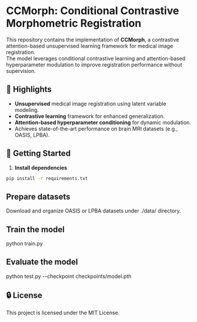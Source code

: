 # CCMorph: Conditional Contrastive Morphometric Registration

This repository contains the implementation of **CCMorph**, a contrastive attention-based unsupervised learning framework for medical image registration.  
The model leverages conditional contrastive learning and attention-based hyperparameter modulation to improve registration performance without supervision.

## 🧠 Highlights

- **Unsupervised** medical image registration using latent variable modeling.
- **Contrastive learning** framework for enhanced generalization.
- **Attention-based hyperparameter conditioning** for dynamic modulation.
- Achieves state-of-the-art performance on brain MRI datasets (e.g., OASIS, LPBA).

## 🚀 Getting Started

1. **Install dependencies**

```bash
pip install -r requirements.txt
```


## Prepare datasets

Download and organize OASIS or LPBA datasets under ./data/ directory.

## Train the model
python train.py

## Evaluate the model
python test.py --checkpoint checkpoints/model.pth

## 🔒 License
This project is licensed under the MIT License.



